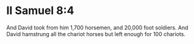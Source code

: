 # II Samuel 8:4

And David took from him 1,700 horsemen, and 20,000 foot soldiers. And David hamstrung all the chariot horses but left enough for 100 chariots.
